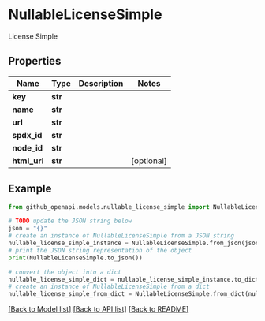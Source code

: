# NullableLicenseSimple

License Simple

## Properties

Name | Type | Description | Notes
------------ | ------------- | ------------- | -------------
**key** | **str** |  | 
**name** | **str** |  | 
**url** | **str** |  | 
**spdx_id** | **str** |  | 
**node_id** | **str** |  | 
**html_url** | **str** |  | [optional] 

## Example

```python
from github_openapi.models.nullable_license_simple import NullableLicenseSimple

# TODO update the JSON string below
json = "{}"
# create an instance of NullableLicenseSimple from a JSON string
nullable_license_simple_instance = NullableLicenseSimple.from_json(json)
# print the JSON string representation of the object
print(NullableLicenseSimple.to_json())

# convert the object into a dict
nullable_license_simple_dict = nullable_license_simple_instance.to_dict()
# create an instance of NullableLicenseSimple from a dict
nullable_license_simple_from_dict = NullableLicenseSimple.from_dict(nullable_license_simple_dict)
```
[[Back to Model list]](../README.md#documentation-for-models) [[Back to API list]](../README.md#documentation-for-api-endpoints) [[Back to README]](../README.md)


